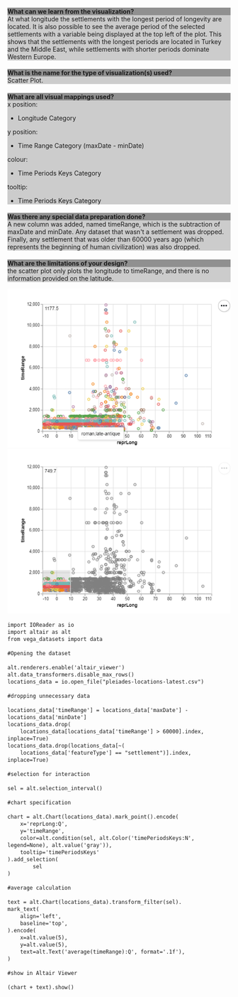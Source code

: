 <div style="background-color: #cccccc;">
    <h2 style="background-color: #909090;font-size: 1em;margin-bottom: 0;">What can we learn from the visualization?</h2>
    <div>At what longitude the settlements with the longest period of longevity are located. It is also possible to see
         the average period of the selected settlements with a variable being displayed at the top left of the plot. This shows that the settlements with the longest periods are located in Turkey and the Middle East, while settlements with shorter periods dominate Western Europe.</div>
</div>

<div style="background-color: #cccccc;">
    <h2 style="background-color: #909090;font-size: 1em;margin-bottom: 0;">What is the name for the type of visualization(s) used?</h2>
    <div>Scatter Plot.</div>
</div>

<div style="background-color: #cccccc;">
    <h2 style="background-color: #909090;font-size: 1em;margin-bottom: 0;">What are all visual mappings used?</h2>
    <div>
        x position:
        <ul>
            <li>Longitude Category</li>
        </ul>
        y position:
        <ul>
            <li>Time Range Category (maxDate - minDate)</li>
        </ul>
        colour:
        <ul>
            <li>Time Periods Keys Category </li>
        </ul>
        tooltip:
        <ul>
            <li>Time Periods Keys Category </li>
        </ul>
    </div>
</div>

<div style="background-color: #cccccc;">
    <h2 style="background-color: #909090;font-size: 1em;margin-bottom: 0;">Was there any special data preparation done?</h2>
    <div>A new column was added, named timeRange, which is   the subtraction of maxDate and minDate. Any dataset that wasn't a settlement was dropped. Finally, any settlement that was older than 60000 years ago (which represents the beginning of human civilization) was also dropped.</div>
</div>

<div style="background-color: #cccccc;">
    <h2 style="background-color: #909090;font-size: 1em;margin-bottom: 0;">What are the limitations of your design?</h2>
    <div>the scatter plot only plots the longitude to timeRange, and there is no information provided on the latitude.</div>
</div>

![alt text](Vis1Image1.png)
![alt text](Vis1Image2.png)

```
import IOReader as io
import altair as alt
from vega_datasets import data

#Opening the dataset

alt.renderers.enable('altair_viewer')
alt.data_transformers.disable_max_rows()
locations_data = io.open_file("pleiades-locations-latest.csv")

#dropping unnecessary data

locations_data['timeRange'] = locations_data['maxDate'] - locations_data['minDate']
locations_data.drop(
    locations_data[locations_data['timeRange'] > 60000].index, inplace=True)
locations_data.drop(locations_data[~(
    locations_data['featureType'] == "settlement")].index, inplace=True)

#selection for interaction

sel = alt.selection_interval()

#chart specification

chart = alt.Chart(locations_data).mark_point().encode(
    x='reprLong:Q',
    y='timeRange',
    color=alt.condition(sel, alt.Color('timePeriodsKeys:N', legend=None), alt.value('gray')),
    tooltip='timePeriodsKeys'
).add_selection(
        sel
)

#average calculation

text = alt.Chart(locations_data).transform_filter(sel).      mark_text(
    align='left',
    baseline='top',
).encode(
    x=alt.value(5),
    y=alt.value(5),
    text=alt.Text('average(timeRange):Q', format='.1f'),
)

#show in Altair Viewer

(chart + text).show()
```
